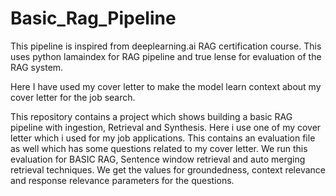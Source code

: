 # Basic_Rag_Pipeline
This pipeline is inspired from deeplearning.ai RAG certification course. This uses python lamaindex for RAG pipeline and true lense for evaluation of the RAG system.

Here I have used my cover letter to make the model learn context about my cover letter for the job search.

This repository contains a project which shows building a basic RAG pipeline with ingestion, Retrieval and Synthesis. 
Here i use one of my cover letter which i used for my job applications. This contains an evaluation file as well which
has some questions related to my cover letter. We run this evaluation for BASIC RAG, Sentence window retrieval and auto merging retrieval
techniques. We get the values for groundedness, context relevance and response relevance parameters for the questions.
